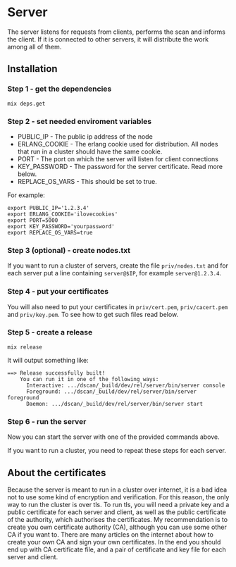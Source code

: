 # Server

The server listens for requests from clients, performs the scan and informs the client.
If it is connected to other servers, it will distribute the work among all of them.

## Installation

### Step 1 - get the dependencies

```
mix deps.get
```

### Step 2 - set needed enviroment variables

- PUBLIC_IP - The public ip address of the node
- ERLANG_COOKIE - The erlang cookie used for distribution. All nodes that run in a cluster should have the same cookie.
- PORT - The port on which the server will listen for client connections
- KEY_PASSWORD - The password for the server certificate. Read more below.
- REPLACE_OS_VARS - This should be set to true.

For example:

```
export PUBLIC_IP='1.2.3.4'
export ERLANG_COOKIE='ilovecookies'
export PORT=5000
export KEY_PASSWORD='yourpassword'
export REPLACE_OS_VARS=true
```

### Step 3 (optional) - create nodes.txt

If you want to run a cluster of servers, create the file `priv/nodes.txt` and for each server put a line containing `server@$IP`, for example `server@1.2.3.4`.

### Step 4 - put your certificates

You will also need to put your certificates in `priv/cert.pem`, `priv/cacert.pem` and `priv/key.pem`. To see how to get such files read below.

### Step 5 - create a release

```
mix release
```

It will output something like:

```
==> Release successfully built!
    You can run it in one of the following ways:
      Interactive: .../dscan/_build/dev/rel/server/bin/server console
      Foreground: .../dscan/_build/dev/rel/server/bin/server foreground
      Daemon: .../dscan/_build/dev/rel/server/bin/server start
```

### Step 6 - run the server

Now you can start the server with one of the provided commands above.

If you want to run a cluster, you need to repeat these steps for each server.

## About the certificates

Because the server is meant to run in a cluster over internet, it is a bad idea not to use some kind of encryption and verification.
For this reason, the only way to run the cluster is over tls. To run tls, you will need a private key and a public certificate for
each server and client, as well as the public certificate of the authority, which authorises the certificates. My recommendation is
to create you own certificate authority (CA), although you can use some other CA if you want to. There are many articles on the internet 
about how to create your own CA and sign your own certificates. In the end you should end up with CA certificate file, and a pair of 
certificate and key file for each server and client.

